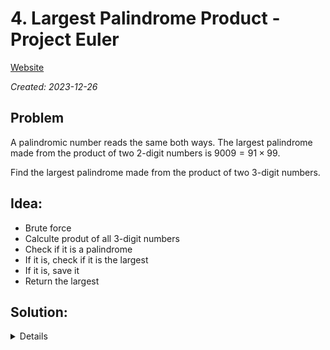 # 4. Largest Palindrome Product - Project Euler
[Website](https://projecteuler.net/problem=4)

_Created: 2023-12-26_

## Problem
A palindromic number reads the same both ways. The largest palindrome made from the product of two 2-digit numbers is $9009 = 91 \times 99$.

Find the largest palindrome made from the product of two 3-digit numbers.

## Idea:
- Brute force
- Calculte produt of all 3-digit numbers
- Check if it is a palindrome
- If it is, check if it is the largest
- If it is, save it
- Return the largest

## Solution:
<details>
906609
</details>
